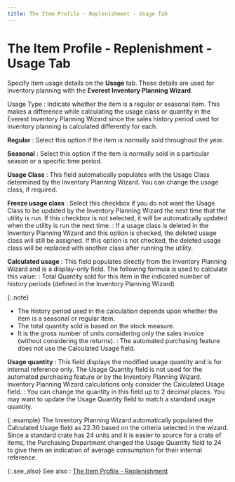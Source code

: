 ```yaml
---
title: The Item Profile - Replenishment - Usage Tab
---
```


# The Item Profile - Replenishment - Usage Tab


Specify item usage details on the **Usage**  tab. These details are used for inventory planning with the **Everest 
 Inventory Planning Wizard**.


Usage Type
: Indicate whether the item is a regular or seasonal  item. This makes a difference while calculating the usage class or quantity  in the Everest Inventory Planning Wizard since the sales history period  used for inventory planning is calculated differently for each.


**Regular**
: Select this option if the item is normally sold  throughout the year.


**Seasonal**
: Select this option if the item is normally sold  in a particular season or a specific time period.


**Usage Class**
: This field automatically populates with the Usage  Class determined by the Inventory Planning Wizard. You can change the  usage class, if required.


**Freeze usage class**
: Select this checkbox if you do not want the Usage  Class to be updated by the Inventory Planning Wizard the next time that  the utility is run. If this checkbox is not selected, it will be automatically  updated when the utility is run the next time.
: If a usage class is deleted in the Inventory Planning  Wizard and this option is checked, the deleted usage class will still  be assigned. If this option is not checked, the deleted usage class will  be replaced with another class after running the utility.


**Calculated usage**
: This field populates directly from the Inventory  Planning Wizard and is a display-only field. The following formula is  used to calculate this value:
: Total Quantity sold for this item in the  indicated number of history periods (defined in the Inventory Planning  Wizard)


{:.note}
- The history period  used in the calculation depends upon whether the item is a seasonal or  regular item.
- The total quantity  sold is based on the stock measure.
- It is the gross  number of units considering only the sales invoice (without considering  the returns).
: The automated purchasing feature does not use the  Calculated Usage field.


**Usage quantity**
: This field displays the modified usage quantity  and is for internal reference only. The Usage Quantity field is not used  for the automated purchasing feature or by the Inventory Planning Wizard.  Inventory Planning Wizard calculations only consider the Calculated Usage  field.
: You can change the quantity in this field up to  2 decimal places. You may want to update the Usage Quantity field to match  a standard usage quantity.


{:.example}
The Inventory Planning Wizard automatically  populated the Calculated Usage field as 22.30 based on the criteria selected  in the wizard. Since a standard crate has 24 units and it is easier to  source for a crate of items, the Purchasing Department changed the Usage  Quantity field to 24 to give them an indication of average consumption  for their internal reference.


{:.see_also}
See also
: [The  Item Profile - Replenishment]({{site.mi_baseurl}}/create-regular-items-kits-and-assemblies/creating-an-item/the_item_profile_-_replenishment.html)
